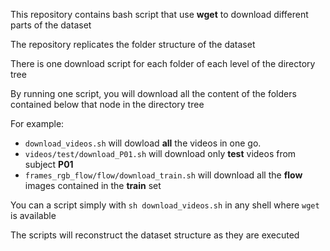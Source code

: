 This repository contains bash script that use __wget__ to download different parts of the dataset

The repository replicates the folder structure of the dataset

There is one download script for each folder of each level of the directory tree

By running one script, you will download all the content of the folders contained below that node in the directory tree

For example:

- ```download_videos.sh``` will dowload __all__ the videos in one go.
- ```videos/test/download_P01.sh``` will download only __test__ videos from subject __P01__
- ```frames_rgb_flow/flow/download_train.sh``` will download all the __flow__ images contained in the __train__ set


You can a script simply with ```sh download_videos.sh``` in any shell where ```wget``` is available

The scripts will reconstruct the dataset structure as they are executed
